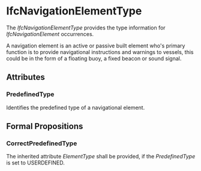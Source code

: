 # IfcNavigationElementType

The _IfcNavigationElementType_ provides the type information for _IfcNavigationElement_ occurrences.
<!-- end of short definition -->

A navigation element is an active or passive built element who's primary function is to provide navigational instructions and warnings to vessels, this could be in the form of a floating buoy, a fixed beacon or sound signal.

## Attributes

### PredefinedType
Identifies the predefined type of a navigational element.

## Formal Propositions

### CorrectPredefinedType
The inherited attribute _ElementType_ shall be provided, if the _PredefinedType_ is set to USERDEFINED.
